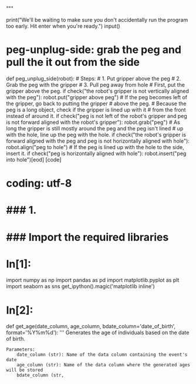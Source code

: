 

"""

print("We'll be waiting to make sure you don't accidentally run the program too early.  Hit enter when you're ready.")
input()





# peg-unplug-side: grab the peg and pull the it out from the side
def peg_unplug_side(robot):
    # Steps:
    #  1. Put gripper above the peg
    #  2. Grab the peg with the gripper
    #  3. Pull peg away from hole
    # First, put the gripper above the peg.
    if check("the robot's gripper is not vertically aligned with the peg"):
        robot.put("gripper above peg")
    # If the peg becomes left of the gripper, go back to putting the gripper
    # above the peg.
    # Because the peg is a long object, check if the gripper is lined up with it
    # from the front instead of around it.
    if check("peg is not left of the robot's gripper and peg is not forward aligned with the robot's gripper"):
        robot.grab("peg")
    # As long the gripper is still mostly around the peg and the peg isn't lined
    # up with the hole, line up the peg with the hole.
    if check("the robot's gripper is forward aligned with the peg and peg is not horizontally aligned with hole"):
        robot.align("peg to hole")
    # If the peg is lined up with the hole to the side, insert it.
    if check("peg is horizontally aligned with hole"):
        robot.insert("peg into hole")[eod] [code]
# coding: utf-8

# ### 1.
# ### Import the required libraries

# In[1]:

import numpy as np
import pandas as pd
import matplotlib.pyplot as plt
import seaborn as sns
get_ipython().magic('matplotlib inline')


# In[2]:

def get_age(date_column, age_column, bdate_column='date_of_birth', format='%Y%m%d'):
    '''
    Generates the age of individuals based on the date of birth.

    Parameters:
        date_column (str): Name of the data column containing the event's date
        age_column (str): Name of the data column where the generated ages will be stored
        bdate_column (str,